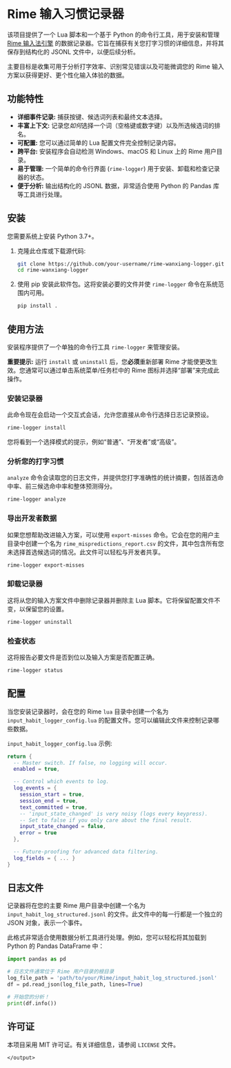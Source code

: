 # Rime 输入习惯记录器

该项目提供了一个 Lua 脚本和一个基于 Python 的命令行工具，用于安装和管理 [Rime 输入法引擎](https://rime.im/) 的数据记录器。它旨在捕获有关您打字习惯的详细信息，并将其保存到结构化的 JSONL 文件中，以便后续分析。

主要目标是收集可用于分析打字效率、识别常见错误以及可能微调您的 Rime 输入方案以获得更好、更个性化输入体验的数据。

## 功能特性

-   **详细事件记录:** 捕获按键、候选词列表和最终文本选择。
-   **丰富上下文:** 记录您*如何*选择一个词（空格键或数字键）以及所选候选词的排名。
-   **可配置:** 您可以通过简单的 Lua 配置文件完全控制记录内容。
-   **跨平台:** 安装程序会自动检测 Windows、macOS 和 Linux 上的 Rime 用户目录。
-   **易于管理:** 一个简单的命令行界面 (`rime-logger`) 用于安装、卸载和检查记录器的状态。
-   **便于分析:** 输出结构化的 JSONL 数据，非常适合使用 Python 的 Pandas 库等工具进行处理。

## 安装

您需要系统上安装 Python 3.7+。

1.  克隆此仓库或下载源代码:
    ```bash
    git clone https://github.com/your-username/rime-wanxiang-logger.git
    cd rime-wanxiang-logger
    ```

2.  使用 pip 安装此软件包。这将安装必要的文件并使 `rime-logger` 命令在系统范围内可用。
    ```bash
    pip install .
    ```

## 使用方法

安装程序提供了一个单独的命令行工具 `rime-logger` 来管理安装。

**重要提示:** 运行 `install` 或 `uninstall` 后，您**必须**重新部署 Rime 才能使更改生效。您通常可以通过单击系统菜单/任务栏中的 Rime 图标并选择“部署”来完成此操作。

### 安装记录器

此命令现在会启动一个交互式会话，允许您直接从命令行选择日志记录预设。

```bash
rime-logger install
```

您将看到一个选择模式的提示，例如“普通”、“开发者”或“高级”。

### 分析您的打字习惯

`analyze` 命令会读取您的日志文件，并提供您打字准确性的统计摘要，包括首选命中率、前三候选命中率和整体预测得分。

```bash
rime-logger analyze
```

### 导出开发者数据

如果您想帮助改进输入方案，可以使用 `export-misses` 命令。它会在您的用户主目录中创建一个名为 `rime_mispredictions_report.csv` 的文件，其中包含所有您未选择首选候选词的情况。此文件可以轻松与开发者共享。

```bash
rime-logger export-misses
```

### 卸载记录器

这将从您的输入方案文件中删除记录器并删除主 Lua 脚本。它将保留配置文件不变，以保留您的设置。

```bash
rime-logger uninstall
```

### 检查状态

这将报告必要文件是否到位以及输入方案是否配置正确。

```bash
rime-logger status
```

## 配置

当您安装记录器时，会在您的 Rime `lua` 目录中创建一个名为 `input_habit_logger_config.lua` 的配置文件。您可以编辑此文件来控制记录哪些数据。

`input_habit_logger_config.lua` 示例:
```lua
return {
  -- Master switch. If false, no logging will occur.
  enabled = true,

  -- Control which events to log.
  log_events = {
    session_start = true,
    session_end = true,
    text_committed = true,
    -- 'input_state_changed' is very noisy (logs every keypress).
    -- Set to false if you only care about the final result.
    input_state_changed = false,
    error = true
  },

  -- Future-proofing for advanced data filtering.
  log_fields = { ... }
}
```

## 日志文件

记录器将在您的主要 Rime 用户目录中创建一个名为 `input_habit_log_structured.jsonl` 的文件。此文件中的每一行都是一个独立的 JSON 对象，表示一个事件。

此格式非常适合使用数据分析工具进行处理。例如，您可以轻松将其加载到 Python 的 Pandas DataFrame 中：

```python
import pandas as pd

# 日志文件通常位于 Rime 用户目录的根目录
log_file_path = 'path/to/your/Rime/input_habit_log_structured.jsonl'
df = pd.read_json(log_file_path, lines=True)

# 开始您的分析！
print(df.info())
```

## 许可证

本项目采用 MIT 许可证。有关详细信息，请参阅 `LICENSE` 文件。
```
</output>
